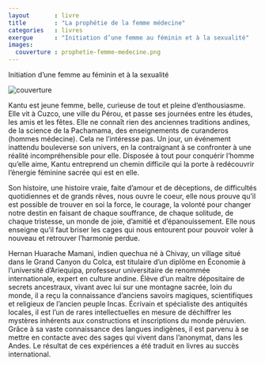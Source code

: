 ```yaml
---
layout       : livre
title        : "La prophétie de la femme médecine"
categories   : livres
exergue      : "Initiation d’une femme au féminin et à la sexualité"
images:
  couverture : prophetie-femme-medecine.png
---
```


Initiation d’une femme au féminin et à la sexualité

![couverture](../../../../images-livres/prophetie-femme-medecine.png)

Kantu est jeune femme, belle, curieuse de tout et pleine d’enthousiasme. Elle vit à Cuzco, une ville du Pérou, et passe ses journées entre les études, les amis et les fêtes. Elle ne connaît rien des anciennes traditions andines, de la  science de la Pachamama, des enseignements de curanderos (hommes médecine). Cela ne l’intéresse pas. Un jour, un événement inattendu bouleverse son univers, en la contraignant à se confronter à une réalité incompréhensible pour elle. Disposée à tout pour conquérir l’homme  qu’elle aime, Kantu entreprend un chemin difficile qui la porte à redécouvrir l’énergie féminine sacrée qui est en elle.

Son histoire, une histoire vraie, faite d’amour et de déceptions, de difficultés quotidiennes et de grands rêves, nous ouvre le coeur, elle nous prouve qu’il est possible de trouver en soi la force, le courage, la volonté pour changer notre destin en faisant de chaque souffrance, de chaque solitude, de chaque tristesse, un monde de joie, d’amitié et d’épanouissement. Elle nous enseigne qu’il faut briser les cages qui nous entourent pour pouvoir voler à nouveau et retrouver l’harmonie perdue.

 Hernan Huarache Mamani, indien quechua né à Chivay, un village situé dans le Grand Canyon du Colca, est titulaire d’un diplôme en Économie à l’université d’Ariequipa, professeur universitaire de renommée internationale, expert en culture andine. Élève d’un maître dépositaire de secrets ancestraux, vivant avec lui sur une montagne sacrée, loin du monde, il a reçu la connaissance d’anciens savoirs magiques, scientifiques et religieux de l’ancien peuple Incas. Écrivain et spécialiste des antiquités locales, il est l’un de rares intellectuelles en mesure de déchiffrer les mystères inhérents aux constructions et inscriptions du monde péruvien. Grâce à sa vaste connaissance des langues indigènes, il est parvenu à se mettre en contacte avec des sages qui vivent dans l’anonymat, dans les Andes. Le résultat de ces expériences a été traduit en livres au succès international.
